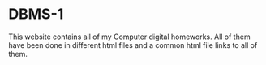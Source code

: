 # DBMS-1
This website contains all of my Computer digital homeworks.
All of them have been done in different html files and a common html file links to all of them.